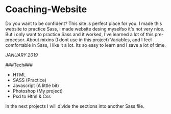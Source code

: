 # Coaching-Website
Do you want to be confident? This site is perfect place for you. I made this website to practice Sass, i made website desing myselfso it's not very nice.
But i only want to practice Sass and it worked, I've learned a lot of this pre-procesor. About mixins (I dont use in this project) Variables, and I feel comfortable in Sass, i like it a lot. Its so easy to learn and I save a lot of time.

*JANUARY 2019*

###Tech###
* HTML
* SASS (Practice)
* Javascript (A little bit)
* Photoshop (My project)
* Psd to Html & Css

In the next projects I will divide the sections into another Sass file.
